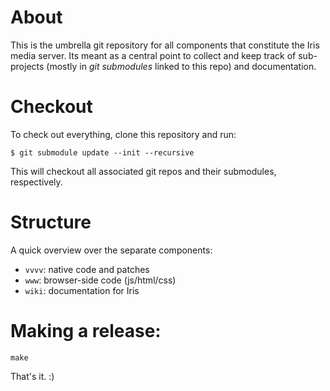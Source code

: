 # About

This is the umbrella git repository for all components that constitute the Iris
media server. Its meant as a central point to collect and keep track of
sub-projects (mostly in _git submodules_ linked to this repo) and documentation.

# Checkout

To check out everything, clone this repository and run:

```shell
$ git submodule update --init --recursive
```

This will checkout all associated git repos and their submodules, respectively.

# Structure

A quick overview over the separate components:

- `vvvv`:     native code and patches
- `www`:      browser-side code (js/html/css)
- `wiki`:     documentation for Iris

# Making a release:

```shell
make
```

That's it. :)
